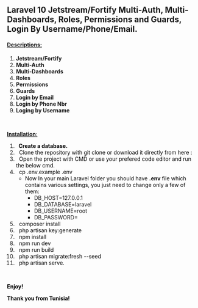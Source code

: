 <div id="title" class="style-scope ytd-watch-metadata">
<h2 class="style-scope ytd-watch-metadata">Laravel 10 Jetstream/Fortify Multi-Auth, Multi-Dashboards, Roles, Permissions and Guards, Login By Username/Phone/Email.</h2>
<h4><span style="text-decoration: underline;">Descriptions:</span></h4>
<ol>
<li class="style-scope ytd-watch-metadata"><strong>Jetstream/Fortify</strong></li>
<li class="style-scope ytd-watch-metadata"><strong>Multi-Auth</strong></li>
<li class="style-scope ytd-watch-metadata"><strong>Multi-Dashboards</strong></li>
<li class="style-scope ytd-watch-metadata"><strong>Roles</strong></li>
<li class="style-scope ytd-watch-metadata"><strong>Permissions</strong></li>
<li class="style-scope ytd-watch-metadata"><strong>Guards</strong></li>
<li><strong>Login by Email</strong></li>
<li><strong>Login by Phone Nbr</strong></li>
<li><strong>Loging by Username&nbsp;</strong></li>
</ol>
<p>&nbsp;</p>
<p><span style="text-decoration: underline;"><strong>Installation</strong>:</span></p>
</div>
<ol>
<li><strong><span style="color: #000000;">&nbsp; Create a database.</span></strong></li>
<li><span style="color: #000000;">&nbsp; Clone the repository with git clone or download it directly from here :</span></li>
<li><span style="color: #000000;">&nbsp; Open the project with CMD or use your prefered code editor and run the below cmd.</span></li>
<li><span style="color: #000000;">&nbsp; cp .env.example .env</span>
<ul>
<li><span style="color: #000000;">Now In your main Laravel folder you should have <strong>.env</strong> file which contains various settings, you just need to change only a few of them:</span>
<ul>
<li>DB_HOST<span class="pun">=</span><span class="lit">127.0</span><span class="pun">.</span><span class="lit">0.1</span></li>
<li><span class="pln">DB_DATABASE</span><span class="pun">=</span><span class="pln">laravel </span></li>
<li><span class="pln">DB_USERNAME</span><span class="pun">=</span><span class="pln">root </span></li>
<li><span class="pln">DB_PASSWORD</span><span class="pun">=</span>&nbsp;</li>
</ul>
</li>
</ul>
</li>
<li><span style="color: #000000;">&nbsp; composer install</span></li>
<li><span style="color: #000000;">&nbsp; php artisan key:generate</span></li>
<li><span style="color: #000000;">&nbsp; npm install<br /></span></li>
<li><span style="color: #000000;">&nbsp; npm run dev<br /></span></li>
<li><span style="color: #000000;">&nbsp; npm run build</span></li>
<li><span style="color: #000000;">&nbsp; php artisan migrate:fresh --seed</span></li>
<li><span style="color: #000000;">&nbsp; php artisan serve.</span></li>
</ol>
<p>&nbsp;</p>
<p><span style="color: #000000;"><strong>Enjoy!</strong></span></p>
<p><span style="color: #000000;"><strong>Thank you from Tunisia! </strong></span></p>
<p>&nbsp;</p>
<p><strong>&nbsp;</strong></p>
